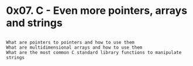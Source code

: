 # 0x07. C - Even more pointers, arrays and strings

## 
    What are pointers to pointers and how to use them
    What are multidimensional arrays and how to use them
    What are the most common C standard library functions to manipulate strings

